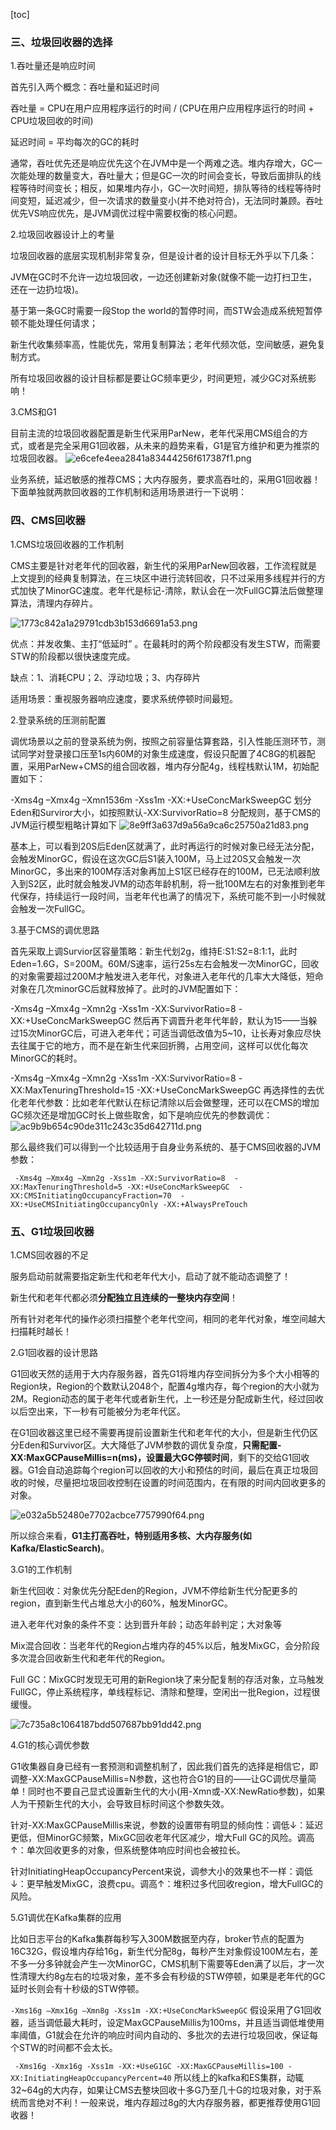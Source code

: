 [toc]



### 三、垃圾回收器的选择

1.吞吐量还是响应时间

首先引入两个概念：吞吐量和延迟时间

吞吐量 = CPU在用户应用程序运行的时间 / (CPU在用户应用程序运行的时间 + CPU垃圾回收的时间)

延迟时间 = 平均每次的GC的耗时

通常，吞吐优先还是响应优先这个在JVM中是一个两难之选。堆内存增大，GC一次能处理的数量变大，吞吐量大；但是GC一次的时间会变长，导致后面排队的线程等待时间变长；相反，如果堆内存小，GC一次时间短，排队等待的线程等待时间变短，延迟减少，但一次请求的数量变小(并不绝对符合)，无法同时兼顾。吞吐优先VS响应优先，是JVM调优过程中需要权衡的核心问题。

2.垃圾回收器设计上的考量

垃圾回收器的底层实现机制非常复杂，但是设计者的设计目标无外乎以下几条：

JVM在GC时不允许一边垃圾回收，一边还创建新对象(就像不能一边打扫卫生，还在一边扔垃圾)。

基于第一条GC时需要一段Stop the world的暂停时间，而STW会造成系统短暂停顿不能处理任何请求；

新生代收集频率高，性能优先，常用复制算法；老年代频次低，空间敏感，避免复制方式。

所有垃圾回收器的设计目标都是要让GC频率更少，时间更短，减少GC对系统影响！

3.CMS和G1

目前主流的垃圾回收器配置是新生代采用ParNew，老年代采用CMS组合的方式，或者是完全采用G1回收器，从未来的趋势来看，G1是官方维护和更为推崇的垃圾回收器。
![e6cefe4eea2841a83444256f617387f1.png](../../images/e6cefe4eea2841a83444256f617387f1.png)

业务系统，延迟敏感的推荐CMS；大内存服务，要求高吞吐的，采用G1回收器！下面单独就两款回收器的工作机制和适用场景进行一下说明：

### 四、CMS回收器

1.CMS垃圾回收器的工作机制

CMS主要是针对老年代的回收器，新生代的采用ParNew回收器，工作流程就是上文提到的经典复制算法，在三块区中进行流转回收，只不过采用多线程并行的方式加快了MinorGC速度。老年代是标记-清除，默认会在一次FullGC算法后做整理算法，清理内存碎片。

![1773c842a1a29791cdb3b153d6691a53.png](../../images/1773c842a1a29791cdb3b153d6691a53.png)

优点：并发收集、主打“低延时” 。在最耗时的两个阶段都没有发生STW，而需要STW的阶段都以很快速度完成。

缺点：1、消耗CPU；2、浮动垃圾；3、内存碎片

适用场景：重视服务器响应速度，要求系统停顿时间最短。

2.登录系统的压测前配置

调优场景以之前的登录系统为例，按照之前容量估算套路，引入性能压测环节，测试同学对登录接口压至1s内60M的对象生成速度，假设只配置了4C8G的机器配置，采用ParNew+CMS的组合回收器，堆内存分配4g，线程栈默认1M，初始配置如下：

-Xms4g –Xmx4g –Xmn1536m -Xss1m -XX:+UseConcMarkSweepGC
划分Eden和Surviror大小，如按照默认-XX:SurvivorRatio=8 分配规则，基于CMS的JVM运行模型粗略计算如下
![8e9ff3a637d9a56a9ca6c25750a21d83.png](../../images/8e9ff3a637d9a56a9ca6c25750a21d83.png)

基本上，可以看到20S后Eden区就满了，此时再运行的时候对象已经无法分配，会触发MinorGC，假设在这次GC后S1装入100M，马上过20S又会触发一次MinorGC，多出来的100M存活对象再加上S1区已经存在的100M，已无法顺利放入到S2区，此时就会触发JVM的动态年龄机制，将一批100M左右的对象推到老年代保存，持续运行一段时间，当老年代也满了的情况下，系统可能不到一小时候就会触发一次FullGC。

3.基于CMS的调优思路

首先采取上调Survior区容量策略：新生代划2g，维持E:S1:S2=8:1:1，此时Eden=1.6G，S=200M。60M/S速率，运行25s左右会触发一次MinorGC，回收的对象需要超过200M才触发进入老年代，对象进入老年代的几率大大降低，短命对象在几次minorGC后就释放掉了。此时的JVM配置如下：

 -Xms4g –Xmx4g –Xmn2g -Xss1m -XX:SurvivorRatio=8  -XX:+UseConcMarkSweepGC
然后再下调晋升老年代年龄，默认为15——当躲过15次MinorGC后，可进入老年代；可适当调低改值为5~10，让长寿对象应尽快去往属于它的地方，而不是在新生代来回折腾，占用空间，这样可以优化每次MinorGC的耗时。

 -Xms4g –Xmx4g –Xmn2g -Xss1m -XX:SurvivorRatio=8  -XX:MaxTenuringThreshold=15 -XX:+UseConcMarkSweepGC
再选择性的去优化老年代参数：比如老年代默认在标记清除以后会做整理，还可以在CMS的增加GC频次还是增加GC时长上做些取舍，如下是响应优先的参数调优：
![ac9b9b654c90de311c243c35d642711d.png](../../images/ac9b9b654c90de311c243c35d642711d.png)

那么最终我们可以得到一个比较适用于自身业务系统的、基于CMS回收器的JVM参数：

` -Xms4g –Xmx4g –Xmn2g -Xss1m -XX:SurvivorRatio=8  -XX:MaxTenuringThreshold=5 -XX:+UseConcMarkSweepGC  -XX:CMSInitiatingOccupancyFraction=70  -XX:+UseCMSInitiatingOccupancyOnly -XX:+AlwaysPreTouch`

### 五、G1垃圾回收器

1.CMS回收器的不足

服务启动前就需要指定新生代和老年代大小，启动了就不能动态调整了！

新生代和老年代都必须**分配独立且连续的一整块内存空间**！

所有针对老年代的操作必须扫描整个老年代空间，相同的老年代对象，堆空间越大扫描耗时越长！

2.G1回收器的设计思路

G1回收天然的适用于大内存服务器，首先G1将堆内存空间拆分为多个大小相等的Region块，Region的个数默认2048个，配置4g堆内存，每个region的大小就为2M。Region动态的属于老年代或者新生代，上一秒还是分配成新生代，经过回收以后空出来，下一秒有可能被分为老年代区。

在G1回收器这里已经不需要再提前设置新生代和老年代的大小，但是新生代仍区分Eden和Survivor区。大大降低了JVM参数的调优复杂度，**只需配置-XX:MaxGCPauseMillis=n(ms)，设置最大GC停顿时间**，剩下的交给G1回收器。G1会自动追踪每个region可以回收的大小和预估的时间，最后在真正垃圾回收的时候，尽量把垃圾回收控制在设置的时间范围内，在有限的时间内回收更多的对象。

![e032a5b52480e7702acbce7757990f64.png](../../images/e032a5b52480e7702acbce7757990f64.png)


所以综合来看，**G1主打高吞吐，特别适用多核、大内存服务(如Kafka/ElasticSearch)**。

3.G1的工作机制

新生代回收：对象优先分配Eden的Region，JVM不停给新生代分配更多的region，直到新生代占堆总大小的60%，触发MinorGC。

进入老年代对象的条件不变：达到晋升年龄；动态年龄判定；大对象等

Mix混合回收：当老年代的Region占堆内存的45%以后，触发MixGC，会分阶段多次混合回收新生代和老年代的Region。

Full GC：MixGC时发现无可用的新Region块了来分配复制的存活对象，立马触发FullGC，停止系统程序，单线程标记、清除和整理，空闲出一批Region，过程很缓慢。

![7c735a8c1064187bdd507687bb91dd42.png](../../images/7c735a8c1064187bdd507687bb91dd42.png)


4.G1的核心调优参数

G1收集器自身已经有一套预测和调整机制了，因此我们首先的选择是相信它，即调整-XX:MaxGCPauseMillis=N参数，这也符合G1的目的——让GC调优尽量简单！同时也不要自己显式设置新生代的大小(用-Xmn或-XX:NewRatio参数)，如果人为干预新生代的大小，会导致目标时间这个参数失效。

针对-XX:MaxGCPauseMillis来说，参数的设置带有明显的倾向性：调低↓：延迟更低，但MinorGC频繁，MixGC回收老年代区减少，增大Full GC的风险。调高↑：单次回收更多的对象，但系统整体响应时间也会被拉长。

针对InitiatingHeapOccupancyPercent来说，调参大小的效果也不一样：调低↓：更早触发MixGC，浪费cpu。调高↑：堆积过多代回收region，增大FullGC的风险。

5.G1调优在Kafka集群的应用

比如日志平台的Kafka集群每秒写入300M数据至内存，broker节点的配置为16C32G，假设堆内存给16g，新生代分配8g，每秒产生对象假设100M左右，差不多一分多钟就会产生一次MinorGC，CMS机制下需要等Eden满了以后，才一次性清理大约8g左右的垃圾对象，差不多会有秒级的STW停顿，如果是老年代的GC延时长则会有十秒级的STW停顿。

`-Xms16g –Xmx16g –Xmn8g -Xss1m -XX:+UseConcMarkSweepGC`
假设采用了G1回收器，适当调低最大耗时，设定MaxGCPauseMillis为100ms，并且适当调低堆使用率阈值，G1就会在允许的响应时间内自动的、多批次的去进行垃圾回收，保证每个STW的时间都不会太长。

` -Xms16g -Xmx16g -Xss1m -XX:+UseG1GC -XX:MaxGCPauseMillis=100 -XX:InitiatingHeapOccupancyPercent=40`
所以线上的kafka和ES集群，动辄32~64g的大内存，如果让CMS去整块回收十多G乃至几十G的垃圾对象，对于系统而言绝对不利！一般来说，堆内存超过8g的大内存服务器，都更推荐使用G1回收器！